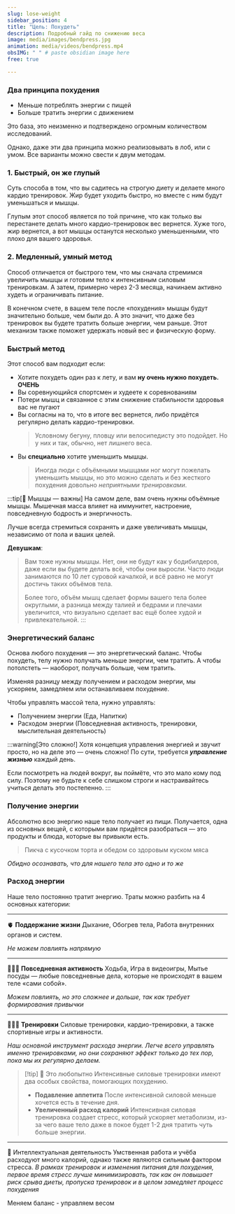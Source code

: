 ```yaml
---
slug: lose-weight
sidebar_position: 4
title: "Цель: Похудеть"
description: Подробный гайд по снижению веса
image: media/images/bendpress.jpg
animation: media/videos/bendpress.mp4
obsIMG: " " # paste obsidian image here
free: true

---
```


### **Два принципа похудения**
- Меньше потреблять энергии с пищей
- Больше тратить энергии с движением

Это база, это неизменно и подтверждено огромным количеством исследований.

Однако, даже эти два принципа можно реализовывать в лоб, или с умом. Все варианты можно свести к двум методам.

### **1. Быстрый, он же глупый**
Суть способа в том, что вы садитесь на строгую диету и делаете много кардио тренировок. Жир будет уходить быстро, но вместе с ним будут уменьшаться и мышцы.

Глупым этот способ является по той причине, что как только вы перестанете делать много кардио-тренировок вес вернется. Хуже того, жир вернется, а вот мышцы останутся несколько уменьшенными, что плохо для вашего здоровья.

### **2. Медленный, умный метод**

Способ отличается от быстрого тем, что мы сначала стремимся увеличить мышцы и готовим тело к интенсивным силовым тренировкам. А затем, примерно через 2-3 месяца, начинаем активно худеть и ограничивать питание.

В конечном счете, в вашем теле после «похудения» мышцы будут значительно больше, чем были до. А это значит, что даже без тренировок вы будете тратить больше энергии, чем раньше. Этот механизм также поможет удержать новый вес и физическую форму.

### **Быстрый метод**

Этот способ вам подходит если:
- Хотите похудеть один раз к лету, и вам **ну очень нужно похудеть. ОЧЕНЬ**
- Вы соревнующийся спортсмен и худеете к соревнованиям
- Потери мышц и связанное с этим снижение стабильности здоровья вас не пугают
- Вы согласны на то, что в итоге вес вернется, либо придётся регулярно делать кардио-тренировки. 
  > Условному бегуну, пловцу или велосипедисту это подойдет. Но у них и так, обычно, нет лишнего веса.
- Вы **специально** хотите уменьшить мышцы.
  > Иногда люди с объёмными мышцами ног могут пожелать уменьшить мышцы, но это можно сделать и без жесткого похудения довольно *неприятными тренировками*.

:::tip[🧠 Мышцы — важны]
На самом деле, вам очень нужны объёмные мышцы. Мышечная масса влияет на иммунитет, настроение, повседневную бодрость и энергичность. 

Лучше всегда стремиться сохранять и даже увеличивать мышцы, независимо от пола и ваших целей.

**Девушкам**:
> Вам тоже нужны мышцы. Нет, они не будут как у бодибилдеров, даже если вы будете делать всё, чтобы они выросли. Часто люди занимаются по 10 лет суровой качалкой, и всё равно не могут достичь таких объёмов тела.
> 
> Более того, объём мышц сделает формы вашего тела более округлыми, а разница между талией и бедрами и плечами увеличится, что визуально сделает вас ещё более худой и привлекательной.
:::

### **Энергетический баланс**

Основа любого похудения — это энергетический баланс. Чтобы похудеть, телу нужно получать меньше энергии, чем тратить. А чтобы потолстеть — наоборот, получать больше, чем тратить.

Изменяя разницу между получением и расходом энергии, мы ускоряем, замедляем или останавливаем похудение.

Чтобы управлять массой тела, нужно управлять:
- Получением энергии (Еда, Напитки)
- Расходом энергии (Повседневная активность, тренировки, мыслительная деятельность)

:::warning[Это сложно!]
Хотя концепция управления энергией и звучит просто, но на деле это — очень сложно! По сути, требуется ***управление жизнью*** каждый день. 
 
Если посмотреть на людей вокруг, вы поймёте, что это мало кому под силу. Поэтому не будьте к себе слишком строги и настраивайтесь учиться делать это постепенно.
:::

### Получение энергии

Абсолютно всю энергию наше тело получает из пищи. Получается, одна из основных вещей, с которыми вам придётся разобраться — это продукты и блюда, которые вы привыкли есть.

> Пикча с кусочком торта и обедом со здоровым куском мяса

*Обидно осознавать, что для нашего тела это одно и то же*

### Расход энергии

Наше тело постоянно тратит энергию. Траты можно разбить на 4 основных категории:

---

🫀 **Поддержание жизни** 
 Дыхание, Обогрев тела, Работа внутренних органов и систем.
 
 *Не можем повлиять напрямую*

---
 
🚶🏼‍➡️ **Повседневная активность** 
 Ходьба, Игра в видеоигры, Мытье посуды — любые повседневные дела, которые не происходят в вашем теле «сами собой».
 
 *Можем повлиять, но это сложнее и дольше, так как требует формирования привычки* 

---

🏋🏼‍♂️ **Тренировки**
Силовые тренировки, кардио-тренировки, а также спортивные игры и активности.

*Наш основной инструмент расхода энергии. Легче всего управлять именно тренировками, но они сохраняют эффект только до тех пор, пока мы их регулярно делаем.*

> [!tip] 🧠 Это любопытно
> Интенсивные силовые тренировки имеют два особых свойства, помогающих похудению.
> - **Подавление аппетита**
>   После интенсивной силовой меньше хочется есть в течение дня.
> - **Увеличенный расход калорий**
>   Интенсивная силовая тренировка создает стресс, который ускоряет метаболизм, из-за чего ваше тело даже в покое будет 1-2 дня тратить чуть больше энергии.

---

🧠 Интеллектуальная деятельность
Умственная работа и учёба расходуют много калорий, однако также являются сильным фактором стресса.
*В рамках тренировок и изменения питания для похудения, первое время стресс лучше минимизировать, так как он повышает риск срыва диеты, пропуска тренировок и в целом замедляет процесс похудения*



Меняем баланс - управляем весом